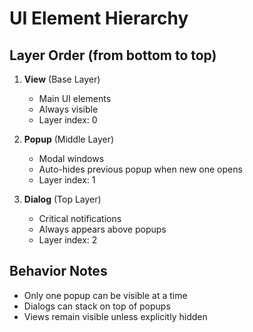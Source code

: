# UI Element Hierarchy

## Layer Order (from bottom to top)
1. **View** (Base Layer)
   - Main UI elements
   - Always visible
   - Layer index: 0

2. **Popup** (Middle Layer)
   - Modal windows
   - Auto-hides previous popup when new one opens
   - Layer index: 1

3. **Dialog** (Top Layer)
   - Critical notifications
   - Always appears above popups
   - Layer index: 2

## Behavior Notes
- Only one popup can be visible at a time
- Dialogs can stack on top of popups
- Views remain visible unless explicitly hidden